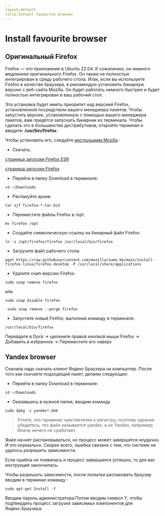 ```yaml
---
layout:default
title:Install favourite browser
---
```


# Install favourite browser 

## Оригинальный Firefox

Firefox — это приложение в Ubuntu 22.04. К сожалению, он немного медленнее оригинального Firefox. Он также не полностью интегрирован в среду рабочего стола. Итак, если вы используете Firefox в качестве браузера, я рекомендую установить бинарную версию с веб-сайта Mozilla. Он будет работать немного быстрее и будет полностью интегрирован в ваш рабочий стол.

Эта установка будет иметь приоритет над версией Firefox, установленной посредством вашего менеджера пакетов.</mark> Чтобы запустить версию, установленную с помощью вашего менеджера пакетов, вам придётся запускать бинарник из терминала. Чтобы сделать это в большинстве дистрибутивов, откройте терминал и введите: <b>/usr/bin/firefox</b>.

Чтобы установить его, следуйте [инструкциям Mozilla](https://support.mozilla.org/ru/kb/ustanovka-firefox-na-linux#w_ustanovka-firefox-iz-bildov-mozilla-dlia-opytnykh-polzovatelei) :

* Скачать:

[страница загрузки Firefox ESR](https://www.mozilla.org/ru/firefox/all/#product-desktop-esr)

[страница загрузки Firefox](https://www.mozilla.org/ru/firefox/linux/?utm_medium=referral&utm_source=support.mozilla.org)

* Перейти в папку Download в терминале:

`cd ~/Downloads `

* Распакуйте архив:

`tar xjf firefox-*.tar.bz2 `

* Переместите файлы Firefox в /opt:

`mv firefox /opt `

* Создайте символическую ссылку на бинарный файл Firefox:

`ln -s /opt/firefox/firefox /usr/local/bin/firefox `

* Загрузите файл рабочего стола:

`wget https://raw.githubusercontent.com/mozilla/sumo-kb/main/install-firefox-linux/firefox.desktop -P /usr/local/share/applications `

* Удалите снап-версию Firefox:

`sudo snap remove firefox `

или

`sudo snap disable firefox`

` sudo snap remove --purge firefox`

* Запустите новый Firefox, выполнив команду в терминале:

`/usr/local/bin/firefox `

Перейдите в Dock -> щелкните правой кнопкой мыши Firefox -> Добавить в избранное -> Переместите его наверх
<br>

## Yandex browser 

Сначала надо скачать клиент Яндекс Браузера на компьютер. После того как скачаете подходящий пакет, делаем следующее:

* Перейти в папку Download в терминале:

`cd ~/Downloads `

* Оказавшись в нужной папке, вводим команду 

`sudo dpkg -i yandex*.deb`

>Учтите, что терминал чувствителен к регистру, поэтому заранее убедитесь, что файл называется yandex, а не Yandex, например. Иначе ничего не сработает.

Файл начнет распаковываться, но процесс может завершится неудачно. И это нормально. Скорее всего, ошибка связана с тем, что системе не удалось разрешить зависимости.

Если ошибка не появилась и процесс завершился успешно, то для вас инструкция закончилась. 

Чтобы разрешить зависимости, после попытки распаковать браузер вводим в терминал команду :

`sudo apt-get Install -f`

Вводим пароль администратора.Потом вводим символ Y, чтобы подтвердить процесс загрузки зависимых компонентов для Яндекс.Браузера.
